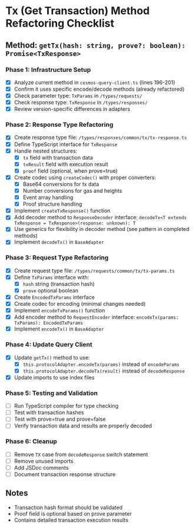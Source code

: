 # Tx (Get Transaction) Method Refactoring Checklist

## Method: `getTx(hash: string, prove?: boolean): Promise<TxResponse>`

### Phase 1: Infrastructure Setup
- [x] Analyze current method in `cosmos-query-client.ts` (lines 196-201)
- [x] Confirm it uses specific encode/decode methods (already refactored)
- [x] Check parameter type: `TxParams` in `/types/requests/`
- [x] Check response type: `TxResponse` in `/types/responses/`
- [x] Review version-specific differences in adapters

### Phase 2: Response Type Refactoring
- [x] Create response type file: `/types/responses/common/tx/tx-response.ts`
- [x] Define TypeScript interface for `TxResponse`
- [x] Handle nested structures:
  - [x] `tx` field with transaction data
  - [x] `txResult` field with execution result
  - [x] `proof` field (optional, when prove=true)
- [x] Create codec using `createCodec()` with proper converters:
  - [x] Base64 conversions for tx data
  - [x] Number conversions for gas and heights
  - [x] Event array handling
  - [x] Proof structure handling
- [x] Implement `createTxResponse()` function
- [x] Add decoder method to `ResponseDecoder` interface: `decodeTx<T extends TxResponse = TxResponse>(response: unknown): T`
- [x] Use generics for flexibility in decoder method (see pattern in completed methods)
- [x] Implement `decodeTx()` in `BaseAdapter`

### Phase 3: Request Type Refactoring
- [x] Create request type file: `/types/requests/common/tx/tx-params.ts`
- [x] Define `TxParams` interface with:
  - [x] `hash` string (transaction hash)
  - [x] `prove` optional boolean
- [x] Create `EncodedTxParams` interface
- [x] Create codec for encoding (minimal changes needed)
- [x] Implement `encodeTxParams()` function
- [x] Add encoder method to `RequestEncoder` interface: `encodeTx(params: TxParams): EncodedTxParams`
- [x] Implement `encodeTx()` in `BaseAdapter`

### Phase 4: Update Query Client
- [x] Update `getTx()` method to use:
  - [x] `this.protocolAdapter.encodeTx(params)` instead of `encodeParams`
  - [x] `this.protocolAdapter.decodeTx(result)` instead of `decodeResponse`
- [x] Update imports to use index files

### Phase 5: Testing and Validation
- [ ] Run TypeScript compiler for type checking
- [ ] Test with transaction hashes
- [ ] Test with prove=true and prove=false
- [ ] Verify transaction data and results are properly decoded

### Phase 6: Cleanup
- [ ] Remove `TX` case from `decodeResponse` switch statement
- [ ] Remove unused imports
- [ ] Add JSDoc comments
- [ ] Document transaction response structure

## Notes
- Transaction hash format should be validated
- Proof field is optional based on prove parameter
- Contains detailed transaction execution results